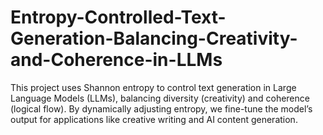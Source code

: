 # Entropy-Controlled-Text-Generation-Balancing-Creativity-and-Coherence-in-LLMs
This project uses Shannon entropy to control text generation in Large Language Models (LLMs), balancing diversity (creativity) and coherence (logical flow). By dynamically adjusting entropy, we fine-tune the model’s output for applications like creative writing and AI content generation.
